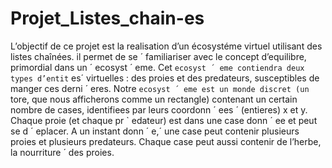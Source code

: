 # Projet_Listes_chain-es
L’objectif de ce projet est la realisation d’un écosystéme virtuel utilisant des listes chaînées.  il permet de se ´ familiariser avec le concept d’equilibre, primordial dans un ´ ecosyst ´ eme. Cet ` ecosyst ´ eme contiendra deux types d’entit ` es´ virtuelles : des proies et des predateurs, susceptibles de manger ces derni ´ eres. Notre ` ecosyst ´ eme est un monde discret (un ` tore, que nous afficherons comme un rectangle) contenant un certain nombre de cases, identifiees par leurs coordonn ´ ees ´ (entieres) x et y. Chaque proie (et chaque pr ` edateur) est dans une case donn ´ ee et peut se d ´ eplacer. A un instant donn ´ e,´ une case peut contenir plusieurs proies et plusieurs predateurs. Chaque case peut aussi contenir de l’herbe, la nourriture ´ des proies.
